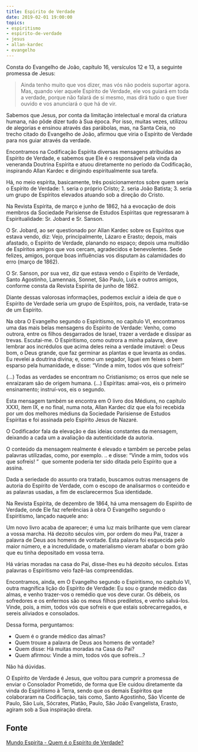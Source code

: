 ```yaml
---
title: Espirito de Verdade
date: 2019-02-01 19:00:00
topics: 
- espiritismo
- espirito-de-verdade
- jesus
- allan-kardec
- evangelho
---
```


Consta do Evangelho de João, capítulo 16, versículos 12 e 13, a seguinte
promessa de Jesus:  
> Ainda tenho muito que vos dizer, mas vós não podeis suportar
agora. Mas, quando vier aquele Espírito de Verdade, ele vos guiará em toda a
verdade, porque não falará de si mesmo, mas dirá tudo o que tiver ouvido e vos
anunciará o que há de vir.

Sabemos que Jesus, por conta da limitação intelectual e moral da criatura
humana, não pôde dizer tudo à Sua época. Por isso, muitas vezes, utilizou de
alegorias e ensinou através das parábolas, mas, na Santa Ceia, no trecho citado
do Evangelho de João, afirmou que viria o Espírito de Verdade para nos guiar
através da verdade.

Encontramos na Codificação Espírita diversas mensagens atribuídas ao Espírito de
Verdade, e sabemos que Ele é o responsável pela vinda da veneranda Doutrina
Espírita e atuou diretamente no período da Codificação, inspirando Allan Kardec
e dirigindo espiritualmente sua tarefa.

Há, no meio espírita, basicamente, três posicionamentos sobre quem seria o
Espírito de Verdade: 1. seria o próprio Cristo; 2. seria João Batista; 3. seria
um grupo de Espíritos elevados atuando sob a direção do Cristo.

Na Revista Espírita, de março e junho de 1862, há a evocação de dois membros da
Sociedade Parisiense de Estudos Espíritas que regressaram à Espiritualidade: Sr.
Jobard e Sr. Sanson.

O Sr. Jobard, ao ser questionado por Allan Kardec sobre os Espíritos que estava
vendo, diz: Vejo, principalmente, Lázaro e Erasto; depois, mais afastado, o
Espírito de Verdade, planando no espaço; depois uma multidão de Espíritos amigos
que vos cercam, agradecidos e benevolentes. Sede felizes, amigos, porque boas
influências vos disputam às calamidades do erro (março de 1862).

O Sr. Sanson, por sua vez, diz que estava vendo o Espírito de Verdade, Santo
Agostinho, Lamennais, Sonnet, São Paulo, Luís e outros amigos, conforme consta
da Revista Espírita de junho de 1862.

Diante dessas valorosas informações, podemos excluir a ideia de que o Espírito
de Verdade seria um grupo de Espíritos, pois, na verdade, trata-se de um
Espírito.

Na obra O Evangelho segundo o Espiritismo, no capítulo VI, encontramos uma das
mais belas mensagens do Espírito de Verdade: Venho, como outrora, entre os
filhos desgarrados de Israel, trazer a verdade e dissipar as trevas.
Escutai-me. O Espiritismo, como outrora a minha palavra, deve lembrar aos
incrédulos que acima deles reina a verdade imutável: o Deus bom, o Deus grande,
que faz germinar as plantas e que levanta as ondas. Eu revelei a doutrina
divina; e, como um segador, liguei em feixes o bem esparso pela humanidade, e
disse: “Vinde a mim, todos vós que sofreis!”

(…) Todas as verdades se encontram no Cristianismo; os erros que nele se
enraizaram são de origem humana. (…) Espíritas: amai-vos, eis o primeiro
ensinamento; instruí-vos, eis o segundo.

Esta mensagem também se encontra em O livro dos Médiuns, no capítulo XXXI, item
IX, e no final, numa nota, Allan Kardec diz que ela foi recebida por um dos
melhores médiuns da Sociedade Parisiense de Estudos Espíritas e foi assinada
pelo Espírito Jesus de Nazaré.

O Codificador fala da elevação e das ideias constantes da mensagem, deixando a
cada um a avaliação da autenticidade da autoria.

O conteúdo da mensagem realmente é elevado e também se percebe pelas palavras
utilizadas, como, por exemplo. .. e disse: “Vinde a mim, todos vós que sofreis!
”  que somente poderia ter sido ditada pelo Espírito que a assina.

Dada a seriedade do assunto ora tratado, buscamos outras mensagens de autoria do
Espírito de Verdade, com o escopo de analisarmos o conteúdo e as palavras
usadas, a fim de esclarecermos Sua identidade.

Na Revista Espírita, de dezembro de 1864, há uma mensagem do Espírito de
Verdade, onde Ele faz referências à obra O Evangelho segundo o Espiritismo,
lançado naquele ano:

Um novo livro acaba de aparecer; é uma luz mais brilhante que vem clarear a
vossa marcha. Há dezoito séculos vim, por ordem do meu Pai, trazer a palavra de
Deus aos homens de vontade. Esta palavra foi esquecida pelo maior número, e a
incredulidade, o materialismo vieram abafar o bom grão que eu tinha depositado
em vossa terra.

Há várias moradas na casa do Pai, disse-lhes eu há dezoito séculos. Estas
palavras o Espiritismo veio fazê-las compreendidas.

Encontramos, ainda, em O Evangelho segundo o Espiritismo, no capítulo VI, outra
magnífica lição do Espírito de Verdade: Eu sou o grande médico das almas, e
venho trazer-vos o remédio que vos deve curar. Os débeis, os sofredores e os
enfermos são os meus filhos prediletos, e venho salvá-los. Vinde, pois, a mim,
todos vós que sofreis e que estais sobrecarregados, e sereis aliviados e
consolados.

Dessa forma, perguntamos:
* Quem é o grande médico das almas?
* Quem trouxe a palavra de Deus aos homens de vontade?
* Quem disse: Há muitas moradas na Casa do Pai?
* Quem afirmou: Vinde a mim, todos vós que sofreis…?

Não há dúvidas.

O Espírito de Verdade é Jesus, que voltou para cumprir a promessa de enviar o
Consolador Prometido, de forma que Ele cuidou diretamente da vinda do
Espiritismo à Terra, sendo que os demais Espíritos que colaboraram na
Codificação, tais como, Santo Agostinho, São Vicente de Paulo, São Luís,
Sócrates, Platão, Paulo, São João Evangelista, Erasto, agiram sob a Sua
inspiração direta.

## Fonte
[Mundo Espirita - Quem é o Espírito de Verdade?](http://www.mundoespirita.com.br/?materia=quem-e-o-espirito-de-verdade)

